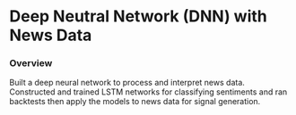 # Deep Neutral Network (DNN) with News Data

### Overview 
Built a deep neural network to process and interpret news data. Constructed and trained LSTM networks 
for classifying sentiments and ran backtests then apply the models to news data for signal
generation.
